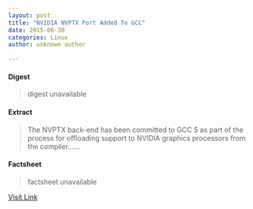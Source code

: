 ```yaml
---
layout: post
title: "NVIDIA NVPTX Port Added To GCC"
date: 2015-06-30
categories: Linux
author: unknown author

---
```



#### Digest
>digest unavailable

#### Extract
>The NVPTX back-end has been committed to GCC 5 as part of the process for offloading support to NVIDIA graphics processors from the compiler......

#### Factsheet
>factsheet unavailable

[Visit Link](http://www.phoronix.com/vr.php?view=MTgzNTM)



